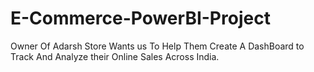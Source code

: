 # E-Commerce-PowerBI-Project


Owner Of Adarsh Store Wants us To Help Them Create A DashBoard to Track And Analyze their Online Sales Across India.
